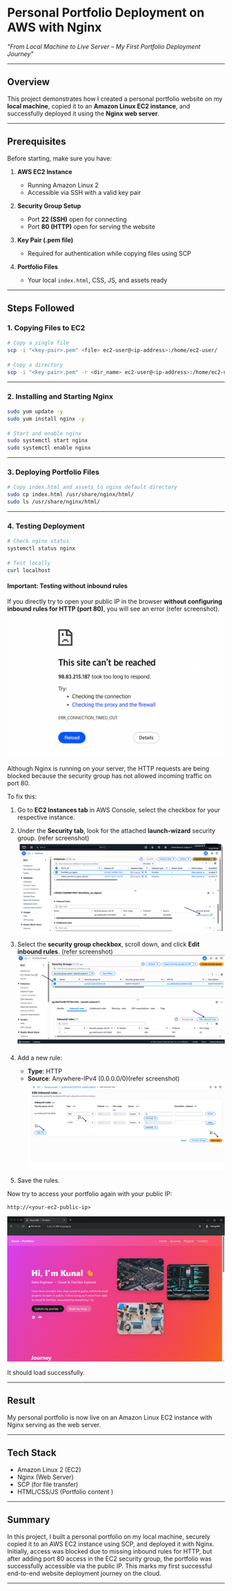 # Personal Portfolio Deployment on AWS with Nginx

*"From Local Machine to Live Server – My First Portfolio Deployment Journey"*

---

## Overview

This project demonstrates how I created a personal portfolio website on my **local machine**, copied it to an **Amazon Linux EC2 instance**, and successfully deployed it using the **Nginx web server**.

---

## Prerequisites

Before starting, make sure you have:

1. **AWS EC2 Instance**

   * Running Amazon Linux 2
   * Accessible via SSH with a valid key pair

2. **Security Group Setup**

   * Port **22 (SSH)** open for connecting
   * Port **80 (HTTP)** open for serving the website

3. **Key Pair (.pem file)**

   * Required for authentication while copying files using SCP

4. **Portfolio Files**

   * Your local `index.html`, CSS, JS, and assets ready

---

## Steps Followed

### 1. Copying Files to EC2

```bash
# Copy a single file
scp -i "<key-pair>.pem" <file> ec2-user@<ip-address>:/home/ec2-user/

# Copy a directory
scp -i "<key-pair>.pem" -r <dir_name> ec2-user@<ip-address>:/home/ec2-user/
```

---

### 2. Installing and Starting Nginx

```bash
sudo yum update -y
sudo yum install nginx -y

# Start and enable nginx
sudo systemctl start nginx
sudo systemctl enable nginx
```

---

### 3. Deploying Portfolio Files

```bash
# Copy index.html and assets to nginx default directory
sudo cp index.html /usr/share/nginx/html/
sudo ls /usr/share/nginx/html/
```

---

### 4. Testing Deployment

```bash
# Check nginx status
systemctl status nginx

# Test locally
curl localhost
```

#### Important: Testing without inbound rules

If you directly try to open your public IP in the browser **without configuring inbound rules for HTTP (port 80)**, you will see an error (refer screenshot).
![alt text](Screenshots/Error.png)

Although Nginx is running on your server, the HTTP requests are being blocked because the security group has not allowed incoming traffic on port 80.

To fix this:

1. Go to **EC2 Instances tab** in AWS Console, select the checkbox for your respective instance.
2. Under the **Security tab**, look for the attached **launch-wizard** security group. (refer screenshot)
![alt text](Screenshots/1.Launch.png)
3. Select the **security group checkbox**, scroll down, and click **Edit inbound rules**. (refer screenshot)
![alt text](Screenshots/2.Edit.png)
4. Add a new rule:

   * **Type**: HTTP
   * **Source**: Anywhere-IPv4 (0.0.0.0/0)(refer screenshot)
   ![alt text](Screenshots/3.Add%20Rules.png)  
5. Save the rules.

Now try to access your portfolio again with your public IP:

```
http://<your-ec2-public-ip>
```
![alt text](Screenshots/4.Portfolio.png)

It should load successfully.

---

## Result

My personal portfolio is now live on an Amazon Linux EC2 instance with Nginx serving as the web server.

---

## Tech Stack

* Amazon Linux 2 (EC2)
* Nginx (Web Server)
* SCP (for file transfer)
* HTML/CSS/JS (Portfolio content )

---

## Summary 

In this project, I built a personal portfolio on my local machine, securely copied it to an AWS EC2 instance using SCP, and deployed it with Nginx. Initially, access was blocked due to missing inbound rules for HTTP, but after adding port 80 access in the EC2 security group, the portfolio was successfully accessible via the public IP. This marks my first successful end-to-end website deployment journey on the cloud.

---

